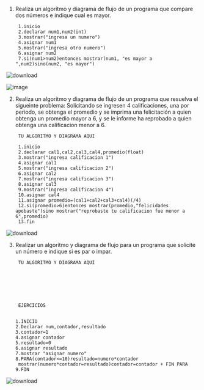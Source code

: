1. Realiza un algoritmo y diagrama de flujo de un programa que compare dos números e indique cual es mayor.
  
        1.inicio
        2.declarar num1,num2(int)
        3.mostrar("ingresa un numero")
        4.asignar num1
        5.mostrar("ingresa otro numero")
        6.asignar num2
        7.si(num1>num2)entonces mostrar(num1, "es mayor a ",num2)sino(num2, "es mayor")



![download](https://user-images.githubusercontent.com/111524802/186460614-c822be1e-f5db-49a6-968b-7ed37cdfd82b.png)

![image](https://user-images.githubusercontent.com/111524802/186467815-df4b2b7a-8c16-4a07-ba95-7ec61eb1bc2d.png)

        
2. Realiza un algoritmo y diagrama de flujo de un programa que resuelva el sigueinte problema: Solicitando se ingresen 4 calificaciones, una por periodo, se obtenga el promedio y se imprima una felicitación a quien obtenga un promedio mayor a 6, y se le informe ha reprobado a quien obtenga una calificacion menor a 6.

        TU ALGORITMO Y DIAGRAMA AQUI
        
        1.inicio
        2.declarar cal1,cal2,cal3,cal4,promedio(float)
        3.mostrar("ingresa calificacion 1")
        4.asignar cal1
        5.mostrar("ingresa calificacion 2")
        6.asignar cal2
        7.mostrar("ingresa calificacion 3")
        8.asignar cal3
        9.mostrar("ingresa calificacion 4")
        10.asignar cal4
        11.asignar promedio=(cal1+cal2+cal3+cal4)(/4)
        12.si(promedio>6)entonces mostrar(promedio,"felicidades apobaste")sino mostrar("reprobaste tu calificacion fue menor a 6",promedio)
        13.fin
        
![download](https://user-images.githubusercontent.com/111524802/186466871-68da41fc-4542-4f7e-bf2a-a3a4233407b1.png)



3. Realizar un algoritmo y diagrama de flujo para un programa que solicite un número e indique si es par o impar.

        TU ALGORITMO Y DIAGRAMA AQUI
        
        
        
        
        
        
        
        EJERCICIOS
        
        
       1.INICIO
       2.Declarar num,contador,resultado
       3.contador=1
       4.asignar contador
       5.resultado=0
       6.asignar resultado
       7.mostrar "asignar numero"
       8.PARA(contador<=10)resultado=numero*contador
        mostrar(numero*contador=resultado)contador=contador + FIN PARA
       9.FIN


         
        
  ![download](https://user-images.githubusercontent.com/111524802/187485964-5e408db6-06ba-4cfa-9ec2-9501ee116434.png)
      


